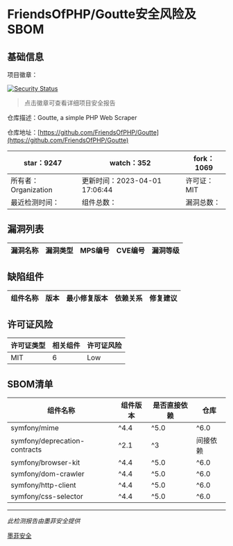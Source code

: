 # FriendsOfPHP/Goutte安全风险及SBOM

## 基础信息

项目徽章：

[![Security Status](https://www.murphysec.com/platform3/v31/badge/1715804704151830528.svg)](https://www.murphysec.com/console/report/1697677547676499968/1715804704151830528)

> 点击徽章可查看详细项目安全报告

仓库描述：Goutte, a simple PHP Web Scraper

仓库地址：[https://github.com/FriendsOfPHP/Goutte](https://github.com/FriendsOfPHP/Goutte)

| star：9247 | watch：352 | fork：1069 |
| ----------- | -------------- | ------------ |
| 所有者：Organization | 更新时间：2023-04-01 17:06:44 | 许可证：MIT |
| 最近检测时间： | 组件总数： | 漏洞总数： |




## 漏洞列表

| 漏洞名称 | 漏洞类型 | MPS编号 | CVE编号 | 漏洞等级 |
| ------- | ------ | ------- | ------ | ----- |





## 缺陷组件

| 组件名称 | 版本 | 最小修复版本 | 依赖关系 | 修复建议 |
| -------- | ---- | ------------ | -------- | -------- |





## 许可证风险

| 许可证类型 | 相关组件 | 许可证风险 |
| ---------- | -------- | ---------- |
|MIT|6|Low|




## SBOM清单

| 组件名称 | 组件版本 | 是否直接依赖 | 仓库 |
| -------- | -------- | ------------ | ---- |
|symfony/mime|^4.4|^5.0|^6.0|间接依赖|composer|
|symfony/deprecation-contracts|^2.1|^3|间接依赖|composer|
|symfony/browser-kit|^4.4|^5.0|^6.0|间接依赖|composer|
|symfony/dom-crawler|^4.4|^5.0|^6.0|间接依赖|composer|
|symfony/http-client|^4.4|^5.0|^6.0|间接依赖|composer|
|symfony/css-selector|^4.4|^5.0|^6.0|间接依赖|composer|


------

*此检测报告由墨菲安全提供*

[墨菲安全](www.murphysec.com)
